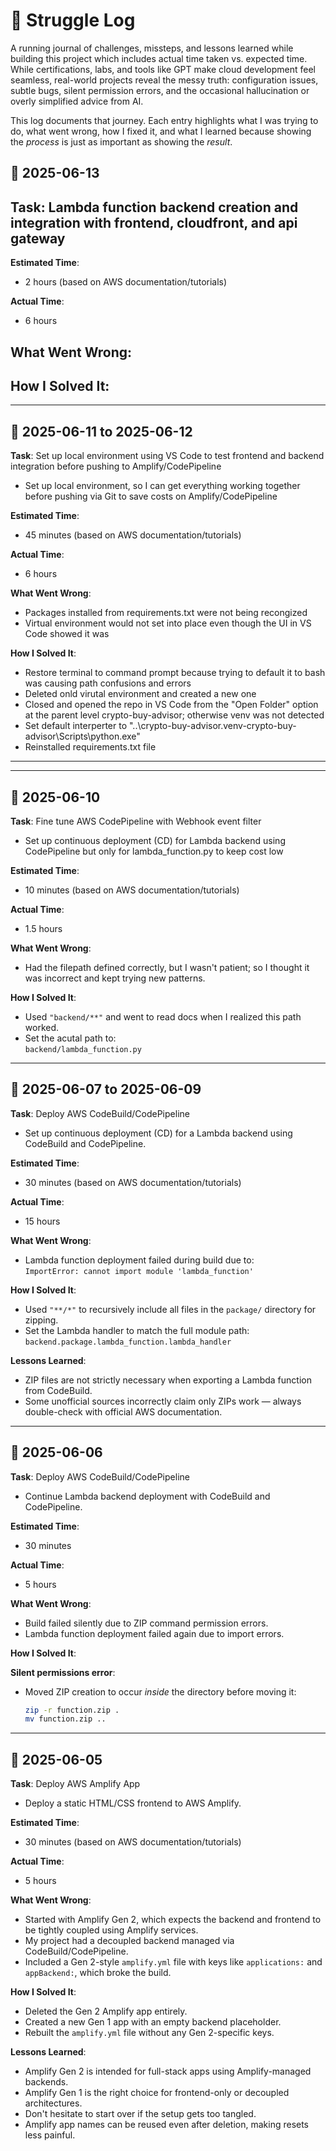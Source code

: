 # 🧠 Struggle Log

A running journal of challenges, missteps, and lessons learned while building this project which includes actual time taken vs. expected time. While certifications, labs, and tools like GPT make cloud development feel seamless, real-world projects reveal the messy truth: configuration issues, subtle bugs, silent permission errors, and the occasional hallucination or overly simplified advice from AI.

This log documents that journey. Each entry highlights what I was trying to do, what went wrong, how I fixed it, and what I learned because showing the *process* is just as important as showing the *result*.

## 📅 2025-06-13
**Task**: Lambda function backend creation and integration with frontend, cloudfront, and api gateway
- 

**Estimated Time**:  
- 2 hours (based on AWS documentation/tutorials)

**Actual Time**:  
- 6 hours

**What Went Wrong**:  
- 


**How I Solved It**:  
- 

---

## 📅 2025-06-11 to 2025-06-12
**Task**: Set up local environment using VS Code to test frontend and backend integration before pushing to Amplify/CodePipeline
- Set up local environment, so I can get everything working together before pushing via Git to save costs on Amplify/CodePipeline

**Estimated Time**:  
- 45 minutes (based on AWS documentation/tutorials)

**Actual Time**:  
- 6 hours

**What Went Wrong**:  
- Packages installed from requirements.txt were not being recongized
- Virtual environment would not set into place even though the UI in VS Code showed it was


**How I Solved It**:  
- Restore terminal to command prompt because trying to default it to bash was causing path confusions and errors
- Deleted onld virutal environment and created a new one
- Closed and opened the repo in VS Code from the "Open Folder" option at the parent level crypto-buy-advisor; otherwise venv was not detected
- Set default interperter to "..\crypto-buy-advisor\.venv-crypto-buy-advisor\Scripts\python.exe"
- Reinstalled requirements.txt file

---

---

## 📅 2025-06-10
**Task**: Fine tune AWS CodePipeline with Webhook event filter
- Set up continuous deployment (CD) for Lambda backend using CodePipeline but only for lambda_function.py to keep cost low

**Estimated Time**:  
- 10 minutes (based on AWS documentation/tutorials)

**Actual Time**:  
- 1.5 hours

**What Went Wrong**:  
- Had the filepath defined correctly, but I wasn't patient; so I thought it was incorrect and kept trying new patterns.

**How I Solved It**:  
- Used `"backend/**"` and went to read docs when I realized this path worked.  
- Set the acutal path to:  
  `backend/lambda_function.py`

---

## 📅 2025-06-07 to 2025-06-09  
**Task**: Deploy AWS CodeBuild/CodePipeline  
- Set up continuous deployment (CD) for a Lambda backend using CodeBuild and CodePipeline.

**Estimated Time**:  
- 30 minutes (based on AWS documentation/tutorials)

**Actual Time**:  
- 15 hours

**What Went Wrong**:  
- Lambda function deployment failed during build due to:  
  `ImportError: cannot import module 'lambda_function'`

**How I Solved It**:  
- Used `"**/*"` to recursively include all files in the `package/` directory for zipping.  
- Set the Lambda handler to match the full module path:  
  `backend.package.lambda_function.lambda_handler`

**Lessons Learned**:  
- ZIP files are not strictly necessary when exporting a Lambda function from CodeBuild.  
- Some unofficial sources incorrectly claim only ZIPs work — always double-check with official AWS documentation.

---

## 📅 2025-06-06  
**Task**: Deploy AWS CodeBuild/CodePipeline  
- Continue Lambda backend deployment with CodeBuild and CodePipeline.

**Estimated Time**:  
- 30 minutes

**Actual Time**:  
- 5 hours

**What Went Wrong**:  
- Build failed silently due to ZIP command permission errors.  
- Lambda function deployment failed again due to import errors.

**How I Solved It**:

**Silent permissions error**:
- Moved ZIP creation to occur *inside* the directory before moving it:  
  ```bash
  zip -r function.zip .
  mv function.zip ..
  ```
---

## 📅 2025-06-05  
**Task**: Deploy AWS Amplify App  
- Deploy a static HTML/CSS frontend to AWS Amplify.

**Estimated Time**:  
- 30 minutes (based on AWS documentation/tutorials)

**Actual Time**:  
- 5 hours

**What Went Wrong**:  
- Started with Amplify Gen 2, which expects the backend and frontend to be tightly coupled using Amplify services.  
- My project had a decoupled backend managed via CodeBuild/CodePipeline.  
- Included a Gen 2-style `amplify.yml` file with keys like `applications:` and `appBackend:`, which broke the build.

**How I Solved It**:  
- Deleted the Gen 2 Amplify app entirely.  
- Created a new Gen 1 app with an empty backend placeholder.  
- Rebuilt the `amplify.yml` file without any Gen 2-specific keys.

**Lessons Learned**:  
- Amplify Gen 2 is intended for full-stack apps using Amplify-managed backends.  
- Amplify Gen 1 is the right choice for frontend-only or decoupled architectures.  
- Don't hesitate to start over if the setup gets too tangled.  
- Amplify app names can be reused even after deletion, making resets less painful.


